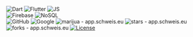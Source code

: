 ![Dart](https://img.shields.io/badge/-Dart-333333?style=flat&logo=DART)
![Flutter](https://img.shields.io/badge/-Flutter-333333?style=flat&logo=Flutter&logoColor=1572B6)
![JS](https://img.shields.io/badge/-NodeJS-333333?style=flat&logo=JavaScript)
<br>
![Firebase](https://img.shields.io/badge/-Firebase-333333?style=flat&logo=firebase)
![NoSQL](https://img.shields.io/badge/-NoSQL-333333?style=flat&logo=NoSQL)
<br>
![GitHub](https://img.shields.io/badge/-GitHub-333333?style=flat&logo=github)
![Google](https://img.shields.io/badge/-google-333333?style=flat&logo=google)
<img src="https://img.shields.io/static/v1?label=enderjua&message=juagpt&color=ff3366&logo=github" alt="marijua - app.schweis.eu">
<img src="https://img.shields.io/github/stars/enderjua/juagpt?style=social" alt="stars - app.schweis.eu">
<img src="https://img.shields.io/github/forks/enderjua/juagpt?style=social" alt="forks - app.schweis.eu">
<a href="https://github.com/enderjua/juagpt/blob/main/LICENSE"><img src="https://img.shields.io/badge/License-GPL3-ff3366" alt="License"></a>
